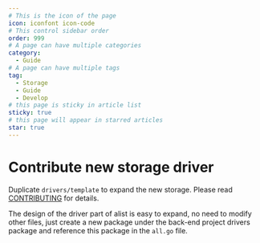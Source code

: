 ```yaml
---
# This is the icon of the page
icon: iconfont icon-code
# This control sidebar order
order: 999
# A page can have multiple categories
category:
  - Guide
# A page can have multiple tags
tag:
  - Storage
  - Guide
  - Develop
# this page is sticky in article list
sticky: true
# this page will appear in starred articles
star: true
---
```


# Contribute new storage driver

Duplicate `drivers/template` to expand the new storage. Please read [CONTRIBUTING](https://github.com/Xhofe/alist/blob/main/CONTRIBUTING.md) for details.

The design of the driver part of alist is easy to expand, no need to modify other files, just create a new package under the back-end project drivers package and reference this package in the `all.go` file.